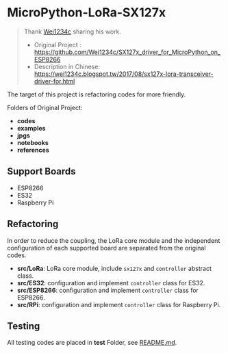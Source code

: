 # MicroPython-LoRa-SX127x
> Thank [Wei1234c](https://github.com/Wei1234c) sharing his work.
> - Original Project : https://github.com/Wei1234c/SX127x_driver_for_MicroPython_on_ESP8266
> - Description in Chinese: https://wei1234c.blogspot.tw/2017/08/sx127x-lora-transceiver-driver-for.html

The target of this project is refactoring codes for more friendly.

Folders of Original Project:
- **codes**
- **examples**
- **jpgs**
- **notebooks**
- **references**

## Support Boards
- ESP8266
- ES32
- Raspberry Pi

## Refactoring
In order to reduce the coupling, the LoRa core module and the independent configuration of each supported board are separated from the original codes.
- **src/LoRa**: LoRa core module, include `sx127x` and `controller` abstract class.
- **src/ES32**: configuration and implement `controller` class for ES32.
- **src/ESP8266**: configuration and implement `controller` class for ESP8266.
- **src/RPi**: configuration and implement `controller` class for Raspberry Pi.

## Testing
All testing codes are placed in **test** Folder, see [README.md](test/README.md).
